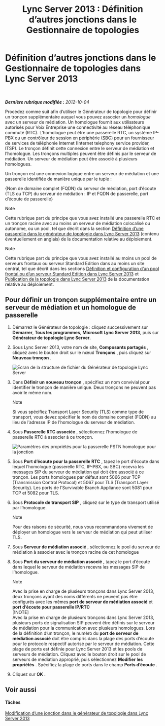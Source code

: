 ﻿---
title: 'Lync Server 2013 : Définition d’autres jonctions dans le Gestionnaire de topologies'
TOCTitle: Définition d’autres jonctions dans le Gestionnaire de topologies
ms:assetid: e68b8377-50a2-452a-bf5c-910929e34236
ms:mtpsurl: https://technet.microsoft.com/fr-fr/library/JJ721915(v=OCS.15)
ms:contentKeyID: 49891583
ms.date: 05/20/2016
mtps_version: v=OCS.15
ms.translationtype: HT
---

# Définition d’autres jonctions dans le Gestionnaire de topologies dans Lync Server 2013

 

_**Dernière rubrique modifiée :** 2012-10-04_

Procédez comme suit afin d’utiliser le Générateur de topologie pour définir un tronçon supplémentaire auquel vous pouvez associer un *homologue* avec un serveur de médiation. Un homologue fournit aux utilisateurs autorisés pour Voix Entreprise une connectivité au réseau téléphonique commuté (RTC). L’homologue peut être une passerelle RTC, un système IP-PBX ou un contrôleur de session en périphérie (SBC) pour un fournisseur de services de téléphonie Internet (Internet telephony service provider, ITSP). Le tronçon définit cette connexion entre le serveur de médiation et l’homologue. Les tronçons multiples peuvent être définis par le serveur de médiation. Un serveur de médiation peut être associé à plusieurs homologues.

Un tronçon est une connexion logique entre un serveur de médiation et une passerelle identifiée de manière unique par le tuple :

{Nom de domaine complet (FQDN) du serveur de médiation, port d’écoute (TLS ou TCP) du serveur de médiation : IP et FQDN de passerelle, port d’écoute de passerelle}

> [!NOTE]  
> Cette rubrique part du principe que vous avez installé une passerelle RTC et un tronçon racine avec au moins un serveur de médiation colocalisé ou autonome, ou un pool, tel que décrit dans la section <a href="lync-server-2013-define-a-gateway-in-topology-builder.md">Définition d’une passerelle dans le générateur de topologie dans Lync Server 2013</a> (contenu éventuellement en anglais) de la documentation relative au déploiement.

> [!NOTE]  
> Cette rubrique part du principe que vous avez installé au moins un pool de serveurs frontaux ou serveur Standard Edition dans au moins un site central, tel que décrit dans les sections <a href="lync-server-2013-define-and-configure-a-front-end-pool-or-standard-edition-server.md">Définition et configuration d’un pool frontal ou d’un serveur Standard Edition dans Lync Server 2013</a> et <a href="lync-server-2013-publish-the-topology.md">Publication de la topologie dans Lync Server 2013</a> de la documentation relative au déploiement.

## Pour définir un tronçon supplémentaire entre un serveur de médiation et un homologue de passerelle

1.  Démarrez le Générateur de topologie : cliquez successivement sur **Démarrer**, **Tous les programmes**, **Microsoft Lync Server 2013**, puis sur **Générateur de topologie Lync Server**.

2.  Sous Lync Server 2013, votre nom de site, **Composants partagés** , cliquez avec le bouton droit sur le nœud **Tronçons** , puis cliquez sur **Nouveau tronçon** .
    
    ![Écran de la structure de fichier du Générateur de topologie Lync Server](images/JJ721915.90d5b349-aa1e-407a-87ed-fa112f478560(OCS.15).png "Écran de la structure de fichier du Générateur de topologie Lync Server")

3.  Dans **Définir un nouveau tronçon** , spécifiez un nom convivial pour identifier le tronçon de manière unique. Deux tronçons ne peuvent pas avoir le même nom.
    
    > [!NOTE]  
    > Si vous spécifiez Transport Layer Security (TLS) comme type de transport, vous devez spécifier le nom de domaine complet (FQDN) au lieu de l’adresse IP de l’homologue du serveur de médiation.

4.  Sous **Passerelle RTC associée** , sélectionnez l’homologue de passerelle RTC à associer à ce tronçon.
    
    ![Paramètres des propriétés pour la passerelle PSTN homologue pour la jonction](images/JJ721915.7c3fe8ee-8f4c-4413-8462-8347228e61bb(OCS.15).png "Paramètres des propriétés pour la passerelle PSTN homologue pour la jonction")

5.  Sous **Port d’écoute pour la passerelle RTC** , tapez le port d’écoute dans lequel l’homologue (passerelle RTC, IP-PBX, ou SBC) recevra les messages SIP du serveur de médiation qui doit être associé à ce tronçon. Les ports homologues par défaut sont 5066 pour TCP (Transmission Control Protocol) et 5067 pour TLS (Transport Layer Security). Les ports de l’Survivable Branch Appliance sont 5081 pour TCP et 5082 pour TLS.

6.  Sous **Protocole de transport SIP** , cliquez sur le type de transport utilisé par l’homologue.
    
    > [!NOTE]  
    > Pour des raisons de sécurité, nous vous recommandons vivement de déployer un homologue vers le serveur de médiation qui peut utiliser TLS.

7.  Sous **Serveur de médiation associé** , sélectionnez le pool du serveur de médiation à associer avec le tronçon racine de cet homologue

8.  Sous **Port du serveur de médiation associé** , tapez le port d’écoute dans lequel le serveur de médiation recevra les messages SIP de l’homologue.
    
    > [!NOTE]  
    > Avec la prise en charge de plusieurs tronçons dans Lync Server 2013, deux tronçons ayant des noms différents ne peuvent pas être configurés avec les mêmes <strong>port de serveur de médiation associé</strong> et <strong>port d’écoute pour passerelle IP/RTC</strong>    
    > [!NOTE]  
    > Avec la prise en charge de plusieurs tronçons dans Lync Server 2013, plusieurs ports de signalisation SIP peuvent être définis sur le serveur de médiation pour la communication avec plusieurs homologues. Lors de la définition d’un tronçon, le numéro du <strong>port de serveur de médiation associé</strong> doit être compris dans la plage des ports d’écoute pour le protocole respectif autorisé par le serveur de médiation. Cette plage de ports est définie pour Lync Server 2013 et les pools de serveurs de médiation. Cliquez avec le bouton droit sur le pool de serveurs de médiation approprié, puis sélectionnez <strong>Modifier les propriétés</strong> . Spécifiez la plage de ports dans le champ <strong>Ports d’écoute</strong> .

9.  Cliquez sur **OK** .

## Voir aussi

#### Tâches

[Modification d’une jonction dans le générateur de topologie dans Lync Server 2013](lync-server-2013-modify-a-trunk-in-topology-builder.md)

